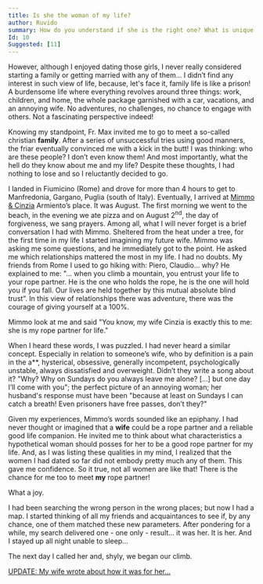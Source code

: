 ```yaml
---
title: Is she the woman of my life?
author: Ruvido
summary: How do you understand if she is the right one? What is unique about her? What is she like? Sure of finding my way in life, I started a journey of faith under the guidance of a friar I had recently met in Assisi. At that time I had already been through some serious love stories.
Id: 10
Suggested: [11]
---
```


However, although I enjoyed dating those girls, I never really considered starting a family or getting married with any of them... I didn’t find any interest in such view of life, because, let's face it, family life is like a prison! A burdensome life where everything revolves around three things: work, children, and home, the whole package garnished with a car, vacations, and an annoying wife. No adventures, no challenges, no chance to engage with others. Not a fascinating perspective indeed!

Knowing my standpoint, Fr. Max invited me to go to meet a so-called christian **family**. After a series of unsuccessful tries using good manners, the friar eventually convinced me with a kick in the butt! I was thinking: who are these people? I don’t even know them! And most importantly, what the hell do they know about me and my life? Despite these thoughts, I had nothing to lose and so I reluctantly decided to go.

I landed in Fiumicino (Rome) and drove for more than 4 hours to get to Manfredonia, Gargano, Puglia (south of Italy). Eventually, I arrived at [Mimmo & Cinzia]({{site.baseurl}}/glossary) Armiento’s place. It was August. The first morning we went to the beach, in the evening we ate pizza and on August 2<sup>nd</sup>, the day of forgiveness, we sang prayers. Among all, what I will never forget is a brief conversation I had with Mimmo. Sheltered from the heat under a tree, for the first time in my life I started imagining my future wife. Mimmo was asking me some questions, and he immediately got to the point. He asked me which relationships mattered the most in my life. I had no doubts. My friends from Rome I used to go hiking with: Piero, Claudio... why? He explained to me: "... when you climb a mountain, you entrust your life to your rope partner. He is the one who holds the rope, he is the one will hold you if you fall. Our lives are held together by this mutual absolute blind trust”. In this view of relationships there was adventure, there was the courage of giving yourself at a 100%.

Mimmo look at me and said "You know, my wife Cinzia is exactly this to me: she is my rope partner for life."

When I heard these words, I was puzzled. I had never heard a similar concept. Especially in relation to someone’s wife, who by definition is a pain in the a\*\*, hysterical, obsessive, generally incompetent, psychologically unstable, always dissatisfied and overweight. Didn’t they write a song about it? "Why? Why on Sundays do you always leave me alone? [...] but one day I’ll come with you"; the perfect picture of an annoying woman; her husband's response must have been "because at least on Sundays I can catch a breath! Even prisoners have free passes, don’t they?"

Given my experiences, Mimmo’s words sounded like an epiphany. I had never thought or imagined that a **wife** could be a rope partner and a reliable good life companion. He invited me to think about what characteristics a hypothetical woman should posses for her to be a good rope partner for my life. And, as I was listing these qualities in my mind, I realized that the women I had dated so far did not embody pretty much any of them. This gave me confidence. So it true, not all women are like that! There is the chance for me too to meet **my** rope partner!

What a joy.

I had been searching the wrong person in the wrong places; but now I had a map. I started thinking of all my friends and acquaintances to see if, by any chance, one of them matched these new parameters. After pondering for a while, my search delivered one - one only - result... it was her. It is her. And I stayed up all night unable to sleep...

The next day I called her and, shyly, we began our climb.

[UPDATE: My wife wrote about how it was for her...]({{site.baseurl}}/is-he-the-one)
